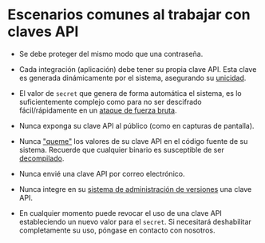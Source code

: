 # Escenarios comunes al trabajar con claves API

- Se debe proteger del mismo modo que una contraseña.

- Cada integración (aplicación) debe tener su propia clave API. Esta clave es generada dinámicamente por el sistema, asegurando su [unicidad](https://es.wikipedia.org/wiki/Unicidad).

- El valor de `secret` que genera de forma automática el sistema, es lo suficientemente complejo como para no ser descifrado fácil/rápidamente en un [ataque de fuerza bruta](https://es.wikipedia.org/wiki/Ataque_de_fuerza_bruta).

- Nunca exponga su clave API al público (como en capturas de pantalla).

- Nunca ["queme"](https://es.wikipedia.org/wiki/Hard_code) los valores de su clave API en el código fuente de su sistema. Recuerde que cualquier binario es susceptible  de ser [decompilado](https://es.wikipedia.org/wiki/Decompilador).

- Nunca envié una clave API por correo electrónico.

- Nunca integre en su [sistema de administración de versiones](https://es.wikipedia.org/wiki/Control_de_versiones) una clave API.

- En cualquier momento puede revocar el uso de una clave API estableciendo un nuevo valor para el `secret`. Si necesitará deshabilitar completamente su uso, póngase en contacto con nosotros.

